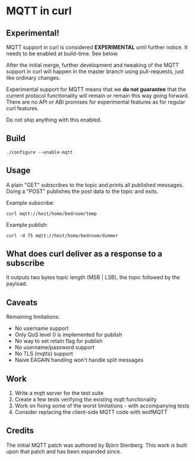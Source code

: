 # MQTT in curl

## Experimental!

MQTT support in curl is considered **EXPERIMENTAL** until further notice. It
needs to be enabled at build-time. See below.

After the initial merge, further development and tweaking of the MQTT support
in curl will happen in the master branch using pull-requests, just like
ordinary changes.

Experimental support for MQTT means that we **do not guarantee** that the
current protocol functionality will remain or remain this way going forward.
There are no API or ABI promises for experimental features as for regular curl
features.

Do not ship anything with this enabled.

## Build

    ./configure --enable-mqtt

## Usage

A plain "GET" subscribes to the topic and prints all published messages.
Doing a "POST" publishes the post data to the topic and exits.

Example subscribe:

    curl mqtt://host/home/bedroom/temp

Example publish:

    curl -d 75 mqtt://host/home/bedroom/dimmer

## What does curl deliver as a response to a subscribe

It outputs two bytes topic length (MSB | LSB), the topic followed by the
payload.

## Caveats

Remaining limitations:
 - No username support
 - Only QoS level 0 is implemented for publish
 - No way to set retain flag for publish
 - No username/password support
 - No TLS (mqtts) support
 - Naive EAGAIN handling won't handle split messages

## Work

1. Write a mqtt server for the test suite
2. Create a few tests verifying the existing mqtt functionality
3. Work on fixing some of the worst limitations - with accompanying tests
4. Consider replacing the client-side MQTT code with wolfMQTT

## Credits

The initial MQTT patch was authored by Björn Stenberg. This work is built upon
that patch and has been expanded since.
